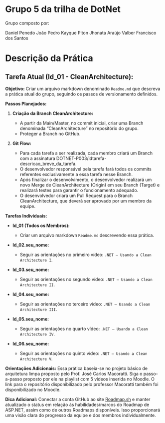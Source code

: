 # Grupo 5 da trilha de DotNet

Grupo composto por:

Daniel Penedo
João Pedro
Kayque Piton
Jhonata Araújo
Valber Francisco dos Santos

# Descrição da Prática

## Tarefa Atual (Id_01 - CleanArchitecture):

**Objetivo:**
Criar um arquivo markdown denominado `Readme.md` que descreva a prática atual do grupo, seguindo os passos de versionamento definidos.

**Passos Planejados:**

1. **Criação da Branch CleanArchitecture:**
   - A partir da Main/Master, no commit inicial, criar uma Branch denominada “CleanArchitecture” no repositório do grupo.
   - Proteger a Branch no GitHub.

2. **Git Flow:**
   - Para cada tarefa a ser realizada, cada membro criará um Branch com a assinatura DOTNET-P003/idtarefa-descricao_breve_da_tarefa.
   - O desenvolvedor responsável pela tarefa fará todos os commits referentes exclusivamente a essa tarefa nesse Branch.
   - Após finalizar o desenvolvimento, o desenvolvedor realizará um novo Merge de CleanArchitecture (Origin) em seu Branch (Target) e realizará testes para garantir o funcionamento adequado.
   - O desenvolvedor criará um Pull Request para o Branch CleanArchitecture, que deverá ser aprovado por um membro da equipe.

**Tarefas Individuais:**

- **Id_01 (Todos os Membros):**
  - Criar um arquivo markdown `Readme.md` descrevendo essa prática.

- **Id_02.seu_nome:**
  - Seguir as orientações no primeiro vídeo: `.NET – Usando a Clean Architecture I`.

- **Id_03.seu_nome:**
  - Seguir as orientações no segundo vídeo: `.NET – Usando a Clean Architecture II`.

- **Id_04.seu_nome:**
  - Seguir as orientações no terceiro vídeo: `.NET – Usando a Clean Architecture III`.

- **Id_05.seu_nome:**
  - Seguir as orientações no quarto vídeo: `.NET – Usando a Clean Architecture IV`.

- **Id_06.seu_nome:**
  - Seguir as orientações no quinto vídeo: `.NET – Usando a Clean Architecture V`.

**Orientações Adicionais:**
Essa prática baseia-se no projeto básico de arquitetura limpa proposto pelo Prof. José Carlos Macoratti. Siga o passo-a-passo proposto por ele na playlist com 5 vídeos inserida no Moodle. O link para o repositório disponibilizado pelo professor Macoratti também foi disponibilizado no Moodle.

**Dica Adicional:**
Conectar a conta GitHub ao site [Roadmap.sh](https://roadmap.sh/) e manter atualizado o status em relação às habilidades/marcos do Roadmap de ASP.NET, assim como de outros Roadmaps disponíveis. Isso proporcionará uma visão clara do progresso da equipe e dos membros individualmente.
